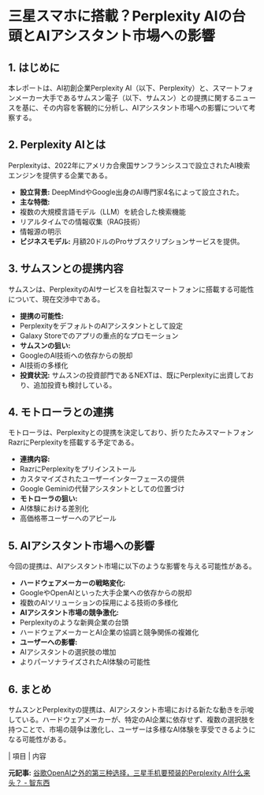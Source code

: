 # 三星スマホに搭載？Perplexity AIの台頭とAIアシスタント市場への影響

## 1. はじめに

本レポートは、AI初創企業Perplexity AI（以下、Perplexity）と、スマートフォンメーカー大手であるサムスン電子（以下、サムスン）との提携に関するニュースを基に、その内容を客観的に分析し、AIアシスタント市場への影響について考察する。

## 2. Perplexity AIとは

Perplexityは、2022年にアメリカ合衆国サンフランシスコで設立されたAI検索エンジンを提供する企業である。

* **設立背景:** DeepMindやGoogle出身のAI専門家4名によって設立された。
* **主な特徴:**
 * 複数の大規模言語モデル（LLM）を統合した検索機能
 * リアルタイムでの情報収集（RAG技術）
 * 情報源の明示
* **ビジネスモデル:** 月額20ドルのProサブスクリプションサービスを提供。

## 3. サムスンとの提携内容

サムスンは、PerplexityのAIサービスを自社製スマートフォンに搭載する可能性について、現在交渉中である。

* **提携の可能性:**
 * PerplexityをデフォルトのAIアシスタントとして設定
 * Galaxy Storeでのアプリの重点的なプロモーション
* **サムスンの狙い:**
 * GoogleのAI技術への依存からの脱却
 * AI技術の多様化
* **投資状況:** サムスンの投資部門であるNEXTは、既にPerplexityに出資しており、追加投資も検討している。

## 4. モトローラとの連携

モトローラは、Perplexityとの提携を決定しており、折りたたみスマートフォンRazrにPerplexityを搭載する予定である。

* **連携内容:**
 * RazrにPerplexityをプリインストール
 * カスタマイズされたユーザーインターフェースの提供
 * Google Geminiの代替アシスタントとしての位置づけ
* **モトローラの狙い:**
 * AI体験における差別化
 * 高価格帯ユーザーへのアピール

## 5. AIアシスタント市場への影響

今回の提携は、AIアシスタント市場に以下のような影響を与える可能性がある。

* **ハードウェアメーカーの戦略変化:**
 * GoogleやOpenAIといった大手企業への依存からの脱却
 * 複数のAIソリューションの採用による技術の多様化
* **AIアシスタント市場の競争激化:**
 * Perplexityのような新興企業の台頭
 * ハードウェアメーカーとAI企業の協調と競争関係の複雑化
* **ユーザーへの影響:**
 * AIアシスタントの選択肢の増加
 * よりパーソナライズされたAI体験の可能性

## 6. まとめ

サムスンとPerplexityの提携は、AIアシスタント市場における新たな動きを示唆している。ハードウェアメーカーが、特定のAI企業に依存せず、複数の選択肢を持つことで、市場の競争は激化し、ユーザーは多様なAI体験を享受できるようになる可能性がある。

| 項目 | 内容 

**元記事:** [谷歌OpenAI之外的第三种选择，三星手机要预装的Perplexity AI什么来头？ - 智东西](https://zhidx.com/p/475928.html)